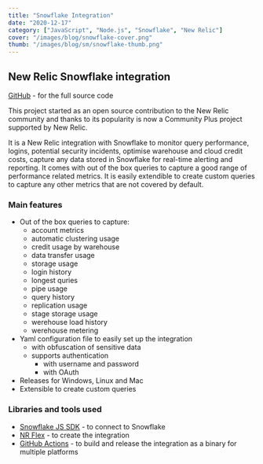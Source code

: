 ```yaml
---
title: "Snowflake Integration"
date: "2020-12-17"
category: ["JavaScript", "Node.js", "Snowflake", "New Relic"]
cover: "/images/blog/snowflake-cover.png"
thumb: "/images/blog/sm/snowflake-thumb.png"
---
```


## New Relic Snowflake integration

[GitHub](https://github.com/newrelic-experimental/newrelic-snowflake-integration) - for the full source code

This project started as an open source contribution to the New Relic community and thanks to its popularity is now a Community Plus project supported by New Relic.

It is a New Relic integration with Snowflake to monitor query performance, logins, potential security incidents, optimise warehouse and cloud credit costs, capture any data stored in Snowflake for real-time alerting and reporting. It comes with out of the box queries to capture a good range of performance related metrics. It is easily extendible to create custom queries to capture any other metrics that are not covered by default.

### Main features

- Out of the box queries to capture:
  - account metrics
  - automatic clustering usage
  - credit usage by warehouse
  - data transfer usage
  - storage usage
  - login history
  - longest quries
  - pipe usage
  - query history
  - replication usage
  - stage storage usage
  - werehouse load history
  - werehouse metering
- Yaml configuration file to easily set up the integration
  - with obfuscation of sensitive data
  - supports authentication
    - with username and password
    - with OAuth
- Releases for Windows, Linux and Mac
- Extensible to create custom queries

### Libraries and tools used

- [Snowflake JS SDK](https://docs.snowflake.com/en/user-guide/nodejs-driver.html) - to connect to Snowflake
- [NR Flex](https://docs.newrelic.com/docs/infrastructure/host-integrations/host-integrations-list/flex-integration-tool-build-your-own-integration/) - to create the integration
- [GitHub Actions](https://github.com/features/actions) - to build and release the integration as a binary for multiple platforms
